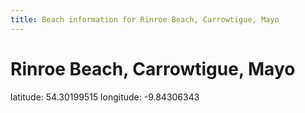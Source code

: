 ```yaml
---
title: Beach information for Rinroe Beach, Carrowtigue, Mayo
---
```

# Rinroe Beach, Carrowtigue, Mayo 

<div class="location-info">latitude: 54.30199515 longitude: -9.84306343</div>
<div id="met-eireann-warnings"></div>
<div></div>